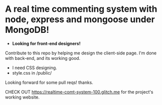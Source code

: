 # A real time commenting system with node, express and mongoose under MongoDB! 
- **Looking for front-end designers!**

Contribute to this repo by helping me design the client-side page. I'm done with back-end, and its working good.
- I need CSS designing.
- style.css in /public/

Looking forward for some pull reqs! thanks.


CHECK OUT https://realtime-comt-system-100.glitch.me for the project's working website.
